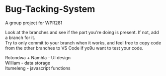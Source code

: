 # Bug-Tacking-System
A group project for WPR281

Look at the branches and see if the part you're doing is present. If not, add a branch for it.  
Try to only commit to your branch when it works, and feel free to copy code from the other branches to VS Code if yo9u want to test your code.

Rotondwa + Namhla - UI design  
William - data storage  
Itumeleng - javascript functions  
